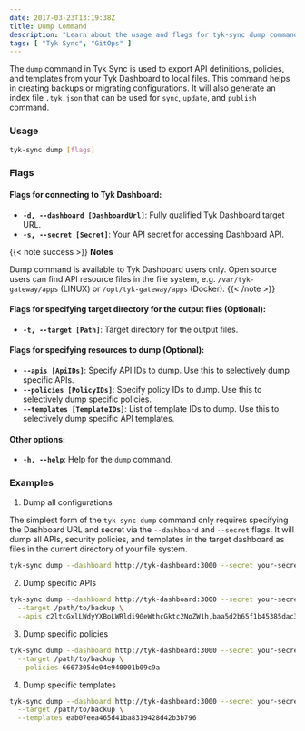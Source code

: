 ```yaml
---
date: 2017-03-23T13:19:38Z
title: Dump Command
description: "Learn about the usage and flags for tyk-sync dump command"
tags: [ "Tyk Sync", "GitOps" ]
---
```


The `dump` command in Tyk Sync is used to export API definitions, policies, and templates from your Tyk Dashboard to local files. This command helps in creating backups or migrating configurations. It will also generate an index file `.tyk.json` that can be used for `sync`, `update`, and `publish` command.

### Usage

```bash
tyk-sync dump [flags]
```

### Flags
#### Flags for connecting to Tyk Dashboard:
* **`-d, --dashboard [DashboardUrl]`**: Fully qualified Tyk Dashboard target URL.
* **`-s, --secret [Secret]`**: Your API secret for accessing Dashboard API.

{{< note success >}}
**Notes**

Dump command is available to Tyk Dashboard users only. Open source users can find API resource files in the file system, e.g. `/var/tyk-gateway/apps` (LINUX) or `/opt/tyk-gateway/apps` (Docker).
{{< /note >}}

#### Flags for specifying target directory for the output files (Optional):
* **`-t, --target [Path]`**: Target directory for the output files.

#### Flags for specifying resources to dump (Optional):
* **`--apis [ApiIDs]`**: Specify API IDs to dump. Use this to selectively dump specific APIs.
* **`--policies [PolicyIDs]`**: Specify policy IDs to dump. Use this to selectively dump specific policies.
* **`--templates [TemplateIDs]`**: List of template IDs to dump. Use this to selectively dump specific API templates.

#### Other options:
* **`-h, --help`**: Help for the `dump` command.

### Examples
1. Dump all configurations

The simplest form of the `tyk-sync dump` command only requires specifying the Dashboard URL and secret via the `--dashboard` and `--secret` flags. It will dump all APIs, security policies, and templates in the target dashboard as files in the current directory of your file system.

```bash
tyk-sync dump --dashboard http://tyk-dashboard:3000 --secret your-secret
```

2. Dump specific APIs

```bash
tyk-sync dump --dashboard http://tyk-dashboard:3000 --secret your-secret \
  --target /path/to/backup \
  --apis c2ltcGxlLWdyYXBoLWRldi90eWthcGktc2NoZW1h,baa5d2b65f1b45385dac3aeb658fa04c
```

3. Dump specific policies

```bash
tyk-sync dump --dashboard http://tyk-dashboard:3000 --secret your-secret \
  --target /path/to/backup \
  --policies 6667305de04e940001b09c9a
```

4. Dump specific templates

```bash
tyk-sync dump --dashboard http://tyk-dashboard:3000 --secret your-secret \
  --target /path/to/backup \
  --templates eab07eea465d41ba8319428d42b3b796
```